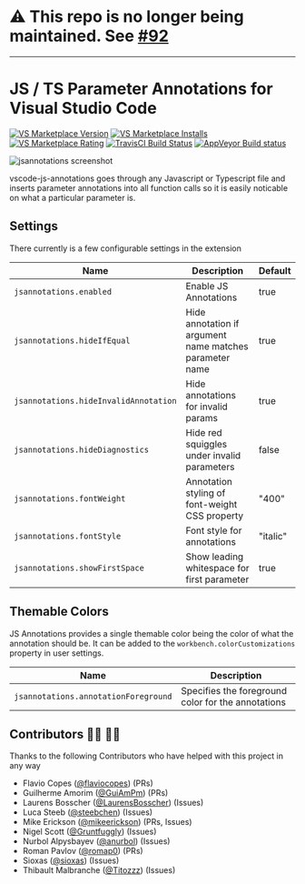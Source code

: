 # ⚠️ This repo is no longer being maintained. See [#92](https://github.com/lannonbr/vscode-js-annotations/issues/92)

---

# JS / TS Parameter Annotations for Visual Studio Code

[![VS Marketplace Version](https://vsmarketplacebadge.apphb.com/version-short/lannonbr.vscode-js-annotations.svg)](https://marketplace.visualstudio.com/items?itemName=lannonbr.vscode-js-annotations)
[![VS Marketplace Installs](https://vsmarketplacebadge.apphb.com/installs-short/lannonbr.vscode-js-annotations.svg)](https://marketplace.visualstudio.com/items?itemName=lannonbr.vscode-js-annotations)
[![VS Marketplace Rating](https://vsmarketplacebadge.apphb.com/rating-short/lannonbr.vscode-js-annotations.svg)](https://marketplace.visualstudio.com/items?itemName=lannonbr.vscode-js-annotations)
[![TravisCI Build Status](https://travis-ci.org/lannonbr/vscode-js-annotations.svg?branch=master)](https://travis-ci.org/lannonbr/vscode-js-annotations)
[![AppVeyor Build status](https://ci.appveyor.com/api/projects/status/xdqr6dl8ofk27sdi?svg=true)](https://ci.appveyor.com/project/lannonbr/vscode-js-annotations)

![jsannotations screenshot](jsannotations.png)

vscode-js-annotations goes through any Javascript or Typescript file and inserts parameter annotations into all function calls so it is easily noticable on what a particular parameter is.

## Settings

There currently is a few configurable settings in the extension

| Name | Description | Default |
|-------|------------|---------|
| `jsannotations.enabled`  | Enable JS Annotations | true |
| `jsannotations.hideIfEqual` | Hide annotation if argument name matches parameter name | true |
| `jsannotations.hideInvalidAnnotation` | Hide annotations for invalid params | true |
| `jsannotations.hideDiagnostics` | Hide red squiggles under invalid parameters | false |
| `jsannotations.fontWeight` | Annotation styling of font-weight CSS property | "400" |
| `jsannotations.fontStyle` | Font style for annotations | "italic" |
| `jsannotations.showFirstSpace` | Show leading whitespace for first parameter | true |

## Themable Colors

JS Annotations provides a single themable color being the color of what the annotation should be. It can be added to the `workbench.colorCustomizations` property in user settings.

| Name | Description |
|------|-------------|
| `jsannotations.annotationForeground` | Specifies the foreground color for the annotations |

## Contributors 👨‍💻 👩‍💻

Thanks to the following Contributors who have helped with this project in any way

* Flavio Copes ([@flaviocopes](https://github.com/flaviocopes)) (PRs)
* Guilherme Amorim ([@GuiAmPm](https://github.com/GuiAmPm)) (PRs)
* Laurens Bosscher ([@LaurensBosscher](https://github.com/LaurensBosscher)) (Issues)
* Luca Steeb ([@steebchen](https://github.com/steebchen)) (Issues)
* Mike Erickson ([@mikeerickson](https://github.com/mikeerickson)) (PRs, Issues)
* Nigel Scott ([@Gruntfuggly](https://github.com/Gruntfuggly)) (Issues)
* Nurbol Alpysbayev ([@anurbol](https://github.com/anurbol)) (Issues)
* Roman Pavlov ([@romap0](https://github.com/romap0)) (PRs)
* Sioxas ([@sioxas](https://github.com/Sioxas)) (Issues)
* Thibault Malbranche ([@Titozzz](https://github.com/Titozzz)) (Issues)
